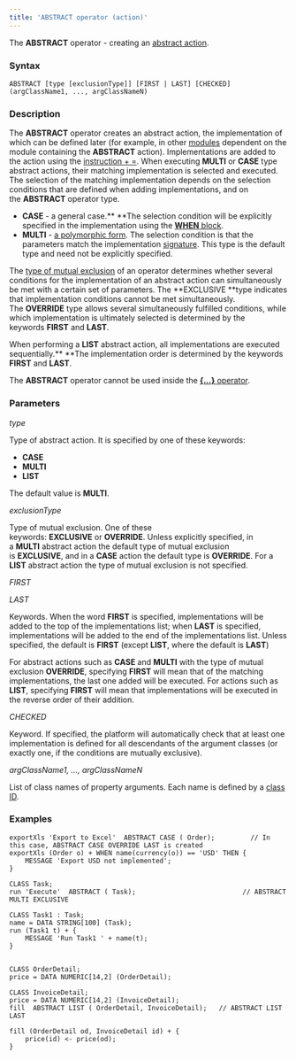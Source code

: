 ```yaml
---
title: 'ABSTRACT operator (action)'
---
```


The **ABSTRACT** operator - creating an [abstract action](Action_extension.md). 

### Syntax

    ABSTRACT [type [exclusionType]] [FIRST | LAST] [CHECKED] (argClassName1, ..., argClassNameN) 

### Description

The **ABSTRACT** operator creates an abstract action, the implementation of which can be defined later (for example, in other [modules](Modules.md) dependent on the module containing the **ABSTRACT** action). Implementations are added to the action using the [instruction + =](ACTION+_instruction.md). When executing **MULTI** or **CASE** type abstract actions, their matching implementation is selected and executed. The selection of the matching implementation depends on the selection conditions that are defined when adding implementations, and on the **ABSTRACT** operator type.

-   **CASE** - a general case.** **The selection condition will be explicitly specified in the implementation using the [**WHEN** block](ACTION+_instruction.md).
-   **MULTI** - [a polymorphic form](Branching_CASE_IF_MULTI_.md#poly). The selection condition is that the parameters match the implementation [signature](CLASS_operator.md). This type is the default type and need not be explicitly specified.

The [type of mutual exclusion](Branching_CASE_IF_MULTI_.md#exclusive) of an operator determines whether several conditions for the implementation of an abstract action can simultaneously be met with a certain set of parameters. The **EXCLUSIVE **type indicates that implementation conditions cannot be met simultaneously. The **OVERRIDE** type allows several simultaneously fulfilled conditions, while which implementation is ultimately selected is determined by the keywords **FIRST** and **LAST**.

When performing a **LIST** abstract action, all implementations are executed sequentially.** **The implementation order is determined by the keywords **FIRST** and **LAST**.

The **ABSTRACT** operator cannot be used inside the [**{...}** operator](Operator_..._.md).

### Parameters

*type*

Type of abstract action. It is specified by one of these keywords:

-   **CASE**
-   **MULTI**
-   **LIST**

The default value is **MULTI**.

*exclusionType*

Type of mutual exclusion. One of these keywords: **EXCLUSIVE** or **OVERRIDE**. Unless explicitly specified, in a **MULTI** abstract action the default type of mutual exclusion is **EXCLUSIVE**, and in a **CASE** action the default type is **OVERRIDE**. For a **LIST** abstract action the type of mutual exclusion is not specified.

*FIRST*

*LAST*

Keywords. When the word **FIRST** is specified, implementations will be added to the top of the implementations list; when **LAST** is specified, implementations will be added to the end of the implementations list. Unless specified, the default is **FIRST** (except **LIST**, where the default is **LAST**)

For abstract actions such as **CASE** and **MULTI** with the type of mutual exclusion **OVERRIDE**, specifying **FIRST** will mean that of the matching implementations, the last one added will be executed. For actions such as **LIST**, specifying **FIRST** will mean that implementations will be executed in the reverse order of their addition. 

*CHECKED*

Keyword. If specified, the platform will automatically check that at least one implementation is defined for all descendants of the argument classes (or exactly one, if the conditions are mutually exclusive).

*argClassName1, ..., argClassNameN*

List of class names of property arguments. Each name is defined by a [class ID](IDs.md#classid-broken).

### Examples


```lsf
exportXls 'Export to Excel'  ABSTRACT CASE ( Order);         // In this case, ABSTRACT CASE OVERRIDE LAST is created
exportXls (Order o) + WHEN name(currency(o)) == 'USD' THEN {
    MESSAGE 'Export USD not implemented';
}

CLASS Task;
run 'Execute'  ABSTRACT ( Task);                           // ABSTRACT MULTI EXCLUSIVE

CLASS Task1 : Task;
name = DATA STRING[100] (Task);
run (Task1 t) + {
    MESSAGE 'Run Task1 ' + name(t);
}


CLASS OrderDetail;
price = DATA NUMERIC[14,2] (OrderDetail);

CLASS InvoiceDetail;
price = DATA NUMERIC[14,2] (InvoiceDetail);
fill  ABSTRACT LIST ( OrderDetail, InvoiceDetail);   // ABSTRACT LIST LAST

fill (OrderDetail od, InvoiceDetail id) + {
    price(id) <- price(od);
}
```

